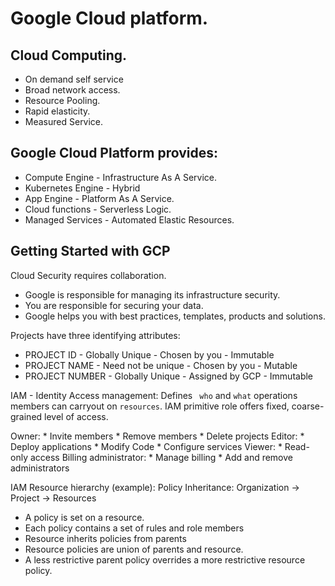 # Google Cloud platform.

## Cloud Computing.
  - On demand self service
  - Broad network access.
  - Resource Pooling.
  - Rapid elasticity.
  - Measured Service.

## Google Cloud Platform provides:
  - Compute Engine - Infrastructure As A Service.
  - Kubernetes Engine - Hybrid
  - App Engine - Platform As A Service.
  - Cloud functions - Serverless Logic.
  - Managed Services - Automated Elastic Resources.

## Getting Started with GCP
  Cloud Security requires collaboration.
  * Google is responsible for managing its infrastructure security.
  * You are responsible for securing your data.
  * Google helps you with best practices, templates, products and solutions.
 
 Projects have three identifying attributes:
  * PROJECT ID - Globally Unique - Chosen by you - Immutable
  * PROJECT NAME - Need not be unique - Chosen by you - Mutable
  * PROJECT NUMBER - Globally Unique - Assigned by GCP - Immutable

  IAM - Identity Access management:
  Defines ` who` and `what` operations members can carryout on `resources`.
  IAM primitive role offers fixed, coarse-grained level of access.

  Owner: 
    * Invite members 
    * Remove members
    * Delete projects
  Editor:
    * Deploy applications
    * Modify Code
    * Configure services
  Viewer: 
    * Read-only access
  Billing administrator:
    * Manage billing
    * Add and remove administrators
 
 IAM Resource hierarchy (example):
 Policy Inheritance:  Organization -> Project -> Resources
 * A policy is set on a resource. 
  * Each policy contains a set of rules and role members
 * Resource inherits policies from parents
  * Resource policies are union of parents and resource.
 * A less restrictive parent policy overrides a more restrictive resource policy.


 
